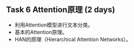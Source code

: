 ## Task 6 Attention原理 (2 days)
* 利用Attention模型进行文本分类。
* 基本的Attention原理。
* HAN的原理（Hierarchical Attention Networks）。



